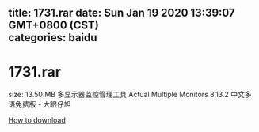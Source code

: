 
title: 1731.rar
date: Sun Jan 19 2020 13:39:07 GMT+0800 (CST)    
categories: baidu
---

# 1731.rar
size: 13.50 MB
 多显示器监控管理工具 Actual Multiple Monitors 8.13.2 中文多语免费版 - 大眼仔旭
 

[How to download](https://bpcam.bemobtrk.com/go/2ceec3aa-1ca2-46d6-b9ff-aaa5c184517c?jno=3096)